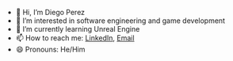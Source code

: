 - 👋 Hi, I’m Diego Perez
- 👀 I’m interested in software engineering and game development
- 🌱 I’m currently learning Unreal Engine
- 📫 How to reach me: [LinkedIn](www.linkedin.com/in/diego-perez-85ab2323a), [Email](mailto:Perez.Diego@utah.edu)
- 😄 Pronouns: He/Him

<!---
Dpere22/Dpere22 is a ✨ special ✨ repository because its `README.md` (this file) appears on your GitHub profile.
You can click the Preview link to take a look at your changes.
--->
